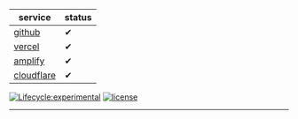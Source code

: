 | service  	| status  	|
| --------------- | --------------- |
| [github][github] 	|  ✔	|  
| [vercel][vercel]	|  ✔	| 
| [amplify][amplify]	| ✔ 	|  
| [cloudflare][cloudflare]	| ✔ 	|  

[![Lifecycle:experimental](https://img.shields.io/badge/lifecycle-experimental-orange.svg)](https://www.tidyverse.org/lifecycle/#experimental)
[![license](https://img.shields.io/github/license/rodrigoieh/w3-quadros.github.io)](https://github.com/rodrigoieh/w3-quadros.github.io/blob/main/license.md)

---
[github]: https://rodrigoieh.github.io/w3-quadros.github.io
[vercel]: https://w3-quadros-github-io.vercel.app
[amplify]:  https://main.dd0vytdddu0dh.amplifyapp.com/archives
[cloudflare]:  https://quadros.pages.dev/archives


<!--[![downloads](https://img.shields.io/github/downloads/rodrigoieh/w3-quadros.github.io/total.svg)](https://github.com/rodrigoieh/w3-quadros.github.io)-->
